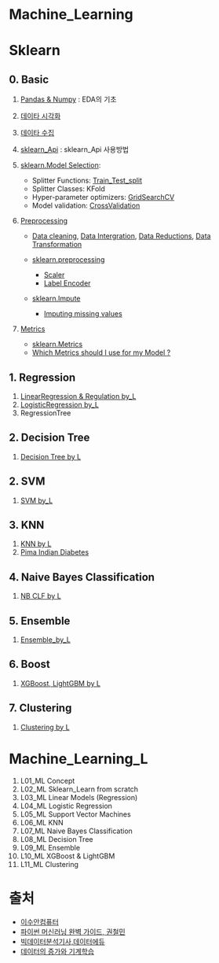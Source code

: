 # Machine_Learning

# Sklearn

## 0. Basic
1. [Pandas & Numpy](https://github.com/SeWonKwon/Pandas-Numpy) : EDA의 기초
2. [데이타 시각화](https://github.com/SeWonKwon/Data_Visualization)
3. [데이타 수집](https://github.com/SeWonKwon/Data_Collection)

2. [sklearn_Api](https://github.com/SeWonKwon/Machine_Learning/blob/main/Machine_Learning_L/L02_ML%20Scikit_Learn%20from%20scratch.ipynb) : sklearn_Api 사용방법

3. [sklearn.Model Selection](https://scikit-learn.org/stable/modules/classes.html#module-sklearn.model_selection): 
    - Splitter Functions: [Train_Test_split](https://github.com/SeWonKwon/Machine_Learning/blob/main/Machine_Learning_L/L02_ML%20Scikit_Learn%20from%20scratch.ipynb)
    - Splitter Classes: KFold
    - Hyper-parameter optimizers: [GridSearchCV](https://github.com/SeWonKwon/Machine_Learning/blob/main/Machine_Learning_L/L02_ML%20Scikit_Learn%20from%20scratch.ipynb)
    - Model validation: [CrossValidation](https://github.com/SeWonKwon/Machine_Learning/blob/main/Machine_Learning_L/L02_ML%20Scikit_Learn%20from%20scratch.ipynb)


5. [Preprocessing](https://github.com/SeWonKwon/Data_Analysis/blob/main/Data_Analysis_L/L02_Data%20Preprocessing%2C%20Quality%2C%20Techinques.ipynb) 
    - [Data cleaning](https://github.com/SeWonKwon/Data_Analysis/blob/main/Data_Analysis_L/L03_Data%20Cleaning.ipynb), [Data Intergration](https://github.com/SeWonKwon/Data_Analysis/blob/main/Data_Analysis_L/L04_Data%20intergration.ipynb), [Data Reductions](https://github.com/SeWonKwon/Data_Analysis/blob/main/Data_Analysis_L/L05_Data%20Reduction.ipynb), [Data Transformation](https://github.com/SeWonKwon/Data_Analysis/blob/main/Data_Analysis_L/L06_Data%20Transformation.ipynb) 
    - [sklearn.preprocessing](https://scikit-learn.org/stable/modules/preprocessing.html#)
        - [Scaler](https://github.com/SeWonKwon/Machine_Learning/blob/main/Machine_Learning/B04_ML_Preprocessing%20Scaler.ipynb)
        - [Label Encoder](https://github.com/SeWonKwon/Machine_Learning/blob/main/Machine_Learning/B03_ML_Preprocessing%20Label%20Encoder.ipynb)

    - [sklearn.Impute](https://scikit-learn.org/stable/modules/impute.html#)
        - [Imputing missing values](https://github.com/SeWonKwon/Machine_Learning/blob/main/Machine_Learning/B02_ML_Preprocessing%20Imputation.ipynb)
7. [Metrics](https://github.com/SeWonKwon/Machine_Learning/blob/main/Machine_Learning/B05_ML%20Metrics.ipynb)
    - [sklearn.Metrics](https://scikit-learn.org/stable/modules/classes.html?highlight=metrics#module-sklearn.metrics)
    - [Which Metrics should I use for my Model ?](https://github.com/SeWonKwon/Machine_Learning/blob/main/Machine_Learning/B06_ML%20Which%20Metrics%20should%20I%20use%20for%20my%20model.ipynb)



## 1. Regression
1. [LinearRegression & Regulation by_L](https://github.com/SeWonKwon/Machine_Learning/blob/main/Machine_Learning_L/L03_ML%20Linear%20Models%20(Regression).ipynb)
2. [LogisticRegression by_L](https://github.com/SeWonKwon/Machine_Learning/blob/main/Machine_Learning_L/L04_ML%20Logistic%20Regression.ipynb)
3. RegressionTree


## 2. Decision Tree
1. [Decision Tree by L](https://github.com/SeWonKwon/Machine_Learning/blob/main/Machine_Learning_L/L08_ML%20Decision%20Tree.ipynb)

## 2. SVM
1. [SVM by_L](https://github.com/SeWonKwon/Machine_Learning/blob/main/Machine_Learning_L/L05_ML%20Support%20Vector%20Machines.ipynb)

## 3. KNN
1. [KNN by L](https://github.com/SeWonKwon/Machine_Learning/blob/main/Machine_Learning_L/L06_ML%20KNN.ipynb)
2. [Pima Indian Diabetes](https://github.com/SeWonKwon/ML_training/blob/main/Kaggle/Pima%20Indians%20Diabetes/03_Pima%20Indian%20Diabates_%20KNN.ipynb)

## 4. Naive Bayes Classification
1. [NB CLF by L](https://github.com/SeWonKwon/Machine_Learning/blob/main/Machine_Learning_L/L07_ML%20Naive%20Bayes%20Classification.ipynb)

## 5. Ensemble
1. [Ensemble_by_L](https://github.com/SeWonKwon/Machine_Learning/blob/main/Machine_Learning_L/L09_ML%20Ensemble.ipynb)

## 6. Boost
1. [XGBoost, LightGBM by L](https://github.com/SeWonKwon/Machine_Learning/blob/main/Machine_Learning_L/L10_ML%20XGBoost%20%26%20LightGBM.ipynb)

## 7. Clustering
1. [Clustering by L](https://github.com/SeWonKwon/Machine_Learning/blob/main/Machine_Learning_L/L11_ML%20Clustering.ipynb)


# Machine_Learning_L

1. L01_ML Concept
2. L02_ML Sklearn_Learn from scratch
3. L03_ML Linear Models (Regression)
4. L04_ML Logistic Regression
5. L05_ML Support Vector Machines
6. L06_ML KNN
7. L07_ML Naive Bayes Classification
8. L08_ML Decision Tree
9. L09_ML Ensemble
10. L10_ML XGBoost & LightGBM
11. L11_ML Clustering




# 출처

* [이수안컴퓨터](https://www.youtube.com/playlist?list=PL7ZVZgsnLwEEd3-h-jySLz4wT154r7VVr)
* [파이썬 머신러닝 완벽 가이드, 권철민](http://book.interpark.com/product/BookDisplay.do?_method=detail&sc.prdNo=328045193&gclid=CjwKCAjwrPCGBhALEiwAUl9X0xLhnkBbNO07CZl6KsRa9V6i1-tAr-SubjZxrGN-XdVNGCVlGyGk8hoCBVoQAvD_BwE)
* [빅데이터분석기사,데이터에듀](http://book.interpark.com/product/BookDisplay.do?_method=detail&sc.shopNo=0000400000&sc.prdNo=347491830&sc.saNo=003002001&bid1=search&bid2=product&bid3=title&bid4=001)
* [데이터의 증가와 기계학습](https://cafe.daum.net/oracleoracle)
